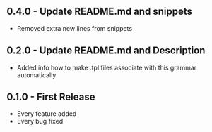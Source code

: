 ## 0.4.0 - Update README.md and snippets
* Removed extra new lines from snippets

## 0.2.0 - Update README.md and Description
* Added info how to make .tpl files associate with this grammar automatically

## 0.1.0 - First Release
* Every feature added
* Every bug fixed
